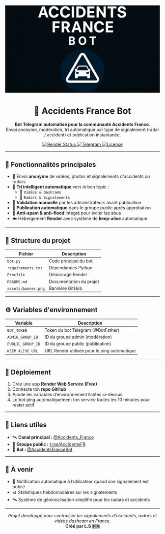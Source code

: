 ![Bannière](https://github.com/Luxx05/AccidentsFranceBot/raw/main/assets/banner.png)

<h1 align="center">🚨 Accidents France Bot</h1>
<p align="center">
  <b>Bot Telegram automatisé pour la communauté Accidents France.</b><br>
  Envoi anonyme, modération, tri automatique par type de signalement (radar / accident) et publication instantanée.
</p>

<p align="center">
  <a href="https://render.com">
    <img src="https://img.shields.io/badge/Render-Online-brightgreen?style=flat-square&logo=render&logoColor=white" alt="Render Status"/>
  </a>
  <a href="https://t.me/AccidentsFR">
    <img src="https://img.shields.io/badge/Telegram-Community-blue?style=flat-square&logo=telegram" alt="Telegram"/>
  </a>
  <a href="https://github.com/Luxx05/AccidentsFranceBot">
    <img src="https://img.shields.io/github/license/Luxx05/AccidentsFranceBot?style=flat-square" alt="License"/>
  </a>
</p>

---

## 🔧 Fonctionnalités principales

- 📸 Envoi **anonyme** de vidéos, photos et signalements d'accidents ou radars  
- 🧠 **Tri intelligent automatique** vers le bon topic :  
  - 🎥 `Vidéos & Dashcams`  
  - 📍 `Radars & Signalements`  
- 🧩 **Validation manuelle** par les administrateurs avant publication  
- 🚀 **Publication automatique** dans le groupe public après approbation  
- 🧱 **Anti-spam & anti-flood** intégré pour éviter les abus  
- ☁️ Hébergement **Render** avec système de **keep-alive** automatique  

---

## 📡 Structure du projet

| Fichier | Description |
|----------|-------------|
| `bot.py` | Code principal du bot |
| `requirements.txt` | Dépendances Python |
| `Procfile` | Démarrage Render |
| `README.md` | Documentation du projet |
| `assets/banner.png` | Bannière GitHub |

---

## ⚙️ Variables d'environnement

| Variable | Description |
|-----------|--------------|
| `BOT_TOKEN` | Token du bot Telegram (@BotFather) |
| `ADMIN_GROUP_ID` | ID du groupe admin (modération) |
| `PUBLIC_GROUP_ID` | ID du groupe public (publication) |
| `KEEP_ALIVE_URL` | URL Render utilisée pour le ping automatique |

---

## 🚀 Déploiement

1. Crée une app **Render Web Service (Free)**  
2. Connecte ton **repo GitHub**  
3. Ajoute les variables d’environnement listées ci-dessus  
4. Le bot ping automatiquement ton service toutes les 10 minutes pour rester actif  

---

## 💬 Liens utiles

- 🛰️ **Canal principal :** [@Accidents_France](https://t.me/Accidents_France)  
- 👥 **Groupe public :** [t.me/AccidentsFR](https://t.me/AccidentsFR)  
- 🤖 **Bot :** [@AccidentsFranceBot](https://t.me/AccidentsFranceBot)

---

## 🧠 À venir

- 📩 Notification automatique à l’utilisateur quand son signalement est publié  
- 📊 Statistiques hebdomadaires sur les signalements  
- 🛰️ Système de géolocalisation simplifié pour les radars et accidents  

---

<p align="center">
  <i>Projet développé pour centraliser les signalements d'accidents, radars et vidéos dashcam en France.</i><br>
  <b>Créé par L.S 🇫🇷</b>
</p>
